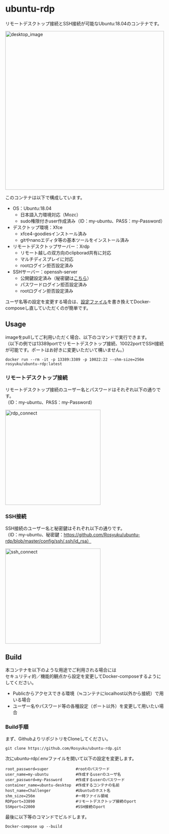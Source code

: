 # ubuntu-rdp
リモートデスクトップ接続とSSH接続が可能なUbuntu:18.04のコンテナです。

<img src="https://user-images.githubusercontent.com/25416202/80746459-e432ad80-8b5c-11ea-9f21-e9b773c55d70.PNG" alt="desktop_image" width="500"/>

このコンテナは以下で構成しています。  
- OS：Ubuntu:18.04
  - 日本語入力環境対応（Mozc）
  - sudo権限付きuser作成済み（ID：my-ubuntu、PASS：my-Password）
- デスクトップ環境：Xfce
  - xfce4-goodiesインストール済み
  - gitやnanoエディタ等の基本ツールをインストール済み
- リモートデスクトップサーバー：Xrdp
  - リモート越しの双方向のclipborad共有に対応
  - マルチディスプレイに対応
  - rootログイン拒否設定済み
- SSHサーバー：openssh-server
  - 公開鍵設定済み（秘密鍵は[こちら](https://github.com/Rosyuku/ubuntu-rdp/blob/master/config/ssh/.ssh/id_rsa)）
  - パスワードログイン拒否設定済み
  - rootログイン拒否設定済み

ユーザ名等の設定を変更する場合は、[設定ファイル](https://github.com/Rosyuku/ubuntu-rdp/blob/master/.env)を書き換えてDocker-composeし直していただくのが簡単です。

## Usage
imageをpullしてご利用いただく場合、以下のコマンドで実行できます。  
（以下の例では13389portでリモートデスクトップ接続、10022portでSSH接続が可能です。ポートはお好きに変更いただいて構いません。）
```
docker run --rm -it -p 13389:3389 -p 10022:22 --shm-size=256m rosyuku/ubuntu-rdp:latest
```

### リモートデスクトップ接続
リモートデスクトップ接続のユーザー名とパスワードはそれぞれ以下の通りです。  
（ID：my-ubuntu、PASS：my-Password）

<img src="https://user-images.githubusercontent.com/25416202/80747460-74bdbd80-8b5e-11ea-91bd-4644aea3ea95.PNG" alt="rdp_connect" width="300"/>

### SSH接続
SSH接続のユーザー名と秘密鍵はそれぞれ以下の通りです。  
（ID：my-ubuntu、秘密鍵：https://github.com/Rosyuku/ubuntu-rdp/blob/master/config/ssh/.ssh/id_rsa）

<img src="https://user-images.githubusercontent.com/25416202/80747459-738c9080-8b5e-11ea-8bcf-04ec67d25871.PNG" alt="ssh_connect" width="300"/>

## Build
本コンテナを以下のような用途でご利用される場合には  
セキュリティ的／機能的観点から設定を変更してDocker-composeするようにしてください。
- Publicからアクセスできる環境（≒コンテナにlocalhost以外から接続）で用いる場合
- ユーザー名やパスワード等の各種設定（ポート以外）を変更して用いたい場合

### Build手順
まず、GithubよりリポジトリをCloneしてください。
```
git clone https://github.com/Rosyuku/ubuntu-rdp.git
```
次にubuntu-rdp/.envファイルを開いて以下の設定を変更します。
```
root_password=super            #rootのパスワード
user_name=my-ubuntu            #作成するuserのユーザ名
user_password=my-Password      #作成するuserのパスワード
container_name=ubuntu-desktop  #作成するコンテナの名前
host_name=Challenger           #Ubuntuのホスト名
shm_size=256m                  #一時ファイル領域
RDPport=33890                  #リモートデスクトップ接続のport
SSHport=22000                  #SSH接続のport
```
最後に以下等のコマンドでビルドします。
```
Docker-compose up --build
```
